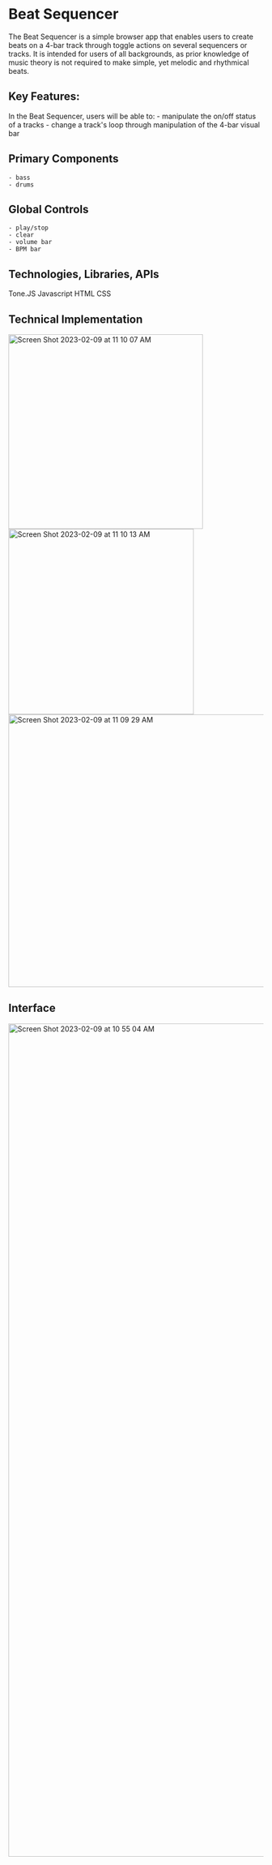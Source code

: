 # Beat Sequencer
The Beat Sequencer is a simple browser app that enables users to create beats on a 4-bar track through toggle actions on several sequencers or tracks.
It is intended for users of all backgrounds, as prior knowledge of music theory is not required to make simple, yet melodic and rhythmical beats.

## Key Features:
In the Beat Sequencer, users will be able to:
    - manipulate the on/off status of a tracks
    - change a track's loop through manipulation of the 4-bar visual bar


## Primary Components
    - bass
    - drums

## Global Controls
    - play/stop
    - clear
    - volume bar
    - BPM bar

## Technologies, Libraries, APIs
Tone.JS
Javascript
HTML
CSS

## Technical Implementation
<img width="384" alt="Screen Shot 2023-02-09 at 11 10 07 AM" src="https://user-images.githubusercontent.com/63475688/217913846-4b1a7692-d537-4d9f-8d47-57b6547176d1.png">


<img width="366" alt="Screen Shot 2023-02-09 at 11 10 13 AM" src="https://user-images.githubusercontent.com/63475688/217913834-9a52f24b-0d53-40cd-b259-acc3e899a84d.png">

<img width="538" alt="Screen Shot 2023-02-09 at 11 09 29 AM" src="https://user-images.githubusercontent.com/63475688/217913878-26f39b9d-780b-40d4-ba7f-1dd2111cf042.png">


## Interface

<img width="1644" alt="Screen Shot 2023-02-09 at 10 55 04 AM" src="https://user-images.githubusercontent.com/63475688/217911207-38f49321-8fff-447b-beaa-8a267d61110f.png">

